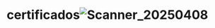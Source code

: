 # certificados![Scanner_20250408](https://github.com/user-attachments/assets/5223a6d9-a2b3-4bc6-b652-2eea9a9668f7)
